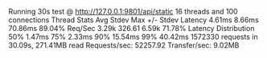 Running 30s test @ http://127.0.0.1:9801/api/static
  16 threads and 100 connections
  Thread Stats   Avg      Stdev     Max   +/- Stdev
    Latency     4.61ms    8.66ms  70.86ms   89.04%
    Req/Sec     3.29k   326.61     6.59k    71.78%
  Latency Distribution
     50%    1.47ms
     75%    2.33ms
     90%   15.54ms
     99%   40.42ms
  1572330 requests in 30.09s, 271.41MB read
Requests/sec:  52257.92
Transfer/sec:      9.02MB
